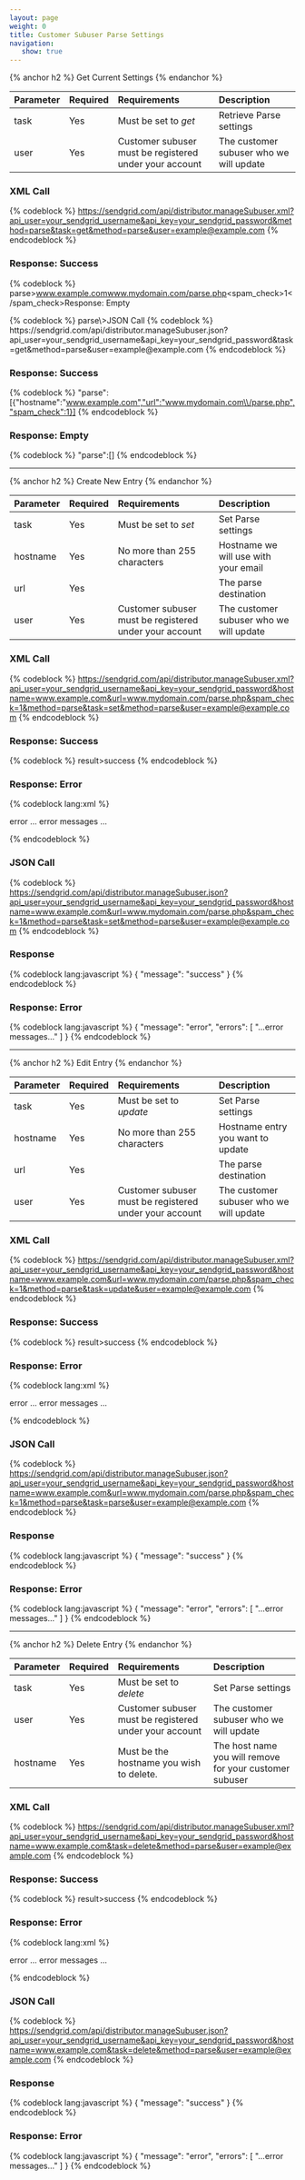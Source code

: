 ```yaml
---
layout: page
weight: 0
title: Customer Subuser Parse Settings
navigation:
   show: true
---
```


{% anchor h2 %} Get Current Settings {% endanchor %}


<table>
<thead>
<tr class="header">
<th align="left">Parameter</th>
<th align="left">Required</th>
<th align="left">Requirements</th>
<th align="left">Description</th>
</tr>
</thead>
<tbody>
<tr class="odd">
<td align="left">task</td>
<td align="left">Yes</td>
<td align="left">Must be set to <em>get</em></td>
<td align="left">Retrieve Parse settings</td>
</tr>
<tr class="even">
<td align="left">user</td>
<td align="left">Yes</td>
<td align="left">Customer subuser must be registered under your account</td>
<td align="left">The customer subuser who we will update</td>
</tr>
</tbody>
</table>

### XML Call

{% codeblock %} https://sendgrid.com/api/distributor.manageSubuser.xml?api_user=your_sendgrid_username&api_key=your_sendgrid_password&method=parse&task=get&method=parse&user=example@example.com {% endcodeblock %}

### Response: Success

{% codeblock %} parse\><entry><hostname>www.example.com</hostname><url>www.mydomain.com/parse.php</url><spam_check>1</spam_check></entry></parse>Response: Empty

</h3>
{% codeblock %} parse\></parse>JSON Call

</h3>
{% codeblock %} https://sendgrid.com/api/distributor.manageSubuser.json?api_user=your_sendgrid_username&api_key=your_sendgrid_password&task=get&method=parse&user=example@example.com {% endcodeblock %}

### Response: Success

{% codeblock %} "parse":[{"hostname":"www.example.com","url":"www.mydomain.com\\/parse.php","spam_check":1}] {% endcodeblock %}

### Response: Empty

{% codeblock %} "parse":[] {% endcodeblock %}

* * * * *


{% anchor h2 %} Create New Entry {% endanchor %}


<table>
<thead>
<tr class="header">
<th align="left">Parameter</th>
<th align="left">Required</th>
<th align="left">Requirements</th>
<th align="left">Description</th>
</tr>
</thead>
<tbody>
<tr class="odd">
<td align="left">task</td>
<td align="left">Yes</td>
<td align="left">Must be set to <em>set</em></td>
<td align="left">Set Parse settings</td>
</tr>
<tr class="even">
<td align="left">hostname</td>
<td align="left">Yes</td>
<td align="left">No more than 255 characters</td>
<td align="left">Hostname we will use with your email</td>
</tr>
<tr class="odd">
<td align="left">url</td>
<td align="left">Yes</td>
<td align="left"></td>
<td align="left">The parse destination</td>
</tr>
<tr class="even">
<td align="left">user</td>
<td align="left">Yes</td>
<td align="left">Customer subuser must be registered under your account</td>
<td align="left">The customer subuser who we will update</td>
</tr>
</tbody>
</table>

### XML Call

{% codeblock %} https://sendgrid.com/api/distributor.manageSubuser.xml?api_user=your_sendgrid_username&api_key=your_sendgrid_password&hostname=www.example.com&url=www.mydomain.com/parse.php&spam_check=1&method=parse&task=set&method=parse&user=example@example.com {% endcodeblock %}

### Response: Success

{% codeblock %} result\><message>success</message></result> {% endcodeblock %}

### Response: Error


{% codeblock lang:xml %}
<?xml version="1.0" encoding="ISO-8859-1"?>

<result>
   <message>error</message>
   <errors>
      <error>... error messages ...</error>
   </errors>
</result>

{% endcodeblock %}


### JSON Call

{% codeblock %} https://sendgrid.com/api/distributor.manageSubuser.json?api_user=your_sendgrid_username&api_key=your_sendgrid_password&hostname=www.example.com&url=www.mydomain.com/parse.php&spam_check=1&method=parse&task=set&method=parse&user=example@example.com {% endcodeblock %}

### Response


{% codeblock lang:javascript %}
{
  "message": "success"
}
{% endcodeblock %}


### Response: Error


{% codeblock lang:javascript %}
{
  "message": "error",
  "errors": [
    "...error messages..."
  ]
}
{% endcodeblock %}


* * * * *


{% anchor h2 %} Edit Entry {% endanchor %}


<table>
<thead>
<tr class="header">
<th align="left">Parameter</th>
<th align="left">Required</th>
<th align="left">Requirements</th>
<th align="left">Description</th>
</tr>
</thead>
<tbody>
<tr class="odd">
<td align="left">task</td>
<td align="left">Yes</td>
<td align="left">Must be set to <em>update</em></td>
<td align="left">Set Parse settings</td>
</tr>
<tr class="even">
<td align="left">hostname</td>
<td align="left">Yes</td>
<td align="left">No more than 255 characters</td>
<td align="left">Hostname entry you want to update</td>
</tr>
<tr class="odd">
<td align="left">url</td>
<td align="left">Yes</td>
<td align="left"></td>
<td align="left">The parse destination</td>
</tr>
<tr class="even">
<td align="left">user</td>
<td align="left">Yes</td>
<td align="left">Customer subuser must be registered under your account</td>
<td align="left">The customer subuser who we will update</td>
</tr>
</tbody>
</table>

### XML Call

{% codeblock %} https://sendgrid.com/api/distributor.manageSubuser.xml?api_user=your_sendgrid_username&api_key=your_sendgrid_password&hostname=www.example.com&url=www.mydomain.com/parse.php&spam_check=1&method=parse&task=update&user=example@example.com {% endcodeblock %}

### Response: Success

{% codeblock %} result\><message>success</message></result> {% endcodeblock %}

### Response: Error


{% codeblock lang:xml %}
<?xml version="1.0" encoding="ISO-8859-1"?>

<result>
   <message>error</message>
   <errors>
      <error>... error messages ...</error>
   </errors>
</result>

{% endcodeblock %}


### JSON Call

{% codeblock %} https://sendgrid.com/api/distributor.manageSubuser.json?api_user=your_sendgrid_username&api_key=your_sendgrid_password&hostname=www.example.com&url=www.mydomain.com/parse.php&spam_check=1&method=parse&task=parse&user=example@example.com {% endcodeblock %}

### Response


{% codeblock lang:javascript %}
{
  "message": "success"
}
{% endcodeblock %}


### Response: Error


{% codeblock lang:javascript %}
{
  "message": "error",
  "errors": [
    "...error messages..."
  ]
}
{% endcodeblock %}


* * * * *


{% anchor h2 %} Delete Entry {% endanchor %}


<table>
<thead>
<tr class="header">
<th align="left">Parameter</th>
<th align="left">Required</th>
<th align="left">Requirements</th>
<th align="left">Description</th>
</tr>
</thead>
<tbody>
<tr class="odd">
<td align="left">task</td>
<td align="left">Yes</td>
<td align="left">Must be set to <em>delete</em></td>
<td align="left">Set Parse settings</td>
</tr>
<tr class="even">
<td align="left">user</td>
<td align="left">Yes</td>
<td align="left">Customer subuser must be registered under your account</td>
<td align="left">The customer subuser who we will update</td>
</tr>
<tr class="odd">
<td align="left">hostname</td>
<td align="left">Yes</td>
<td align="left">Must be the hostname you wish to delete.</td>
<td align="left">The host name you will remove for your customer subuser</td>
</tr>
</tbody>
</table>

### XML Call

{% codeblock %} https://sendgrid.com/api/distributor.manageSubuser.xml?api_user=your_sendgrid_username&api_key=your_sendgrid_password&hostname=www.example.com&task=delete&method=parse&user=example@example.com {% endcodeblock %}

### Response: Success

{% codeblock %} result\><message>success</message></result> {% endcodeblock %}

### Response: Error


{% codeblock lang:xml %}
<?xml version="1.0" encoding="ISO-8859-1"?>

<result>
   <message>error</message>
   <errors>
      <error>... error messages ...</error>
   </errors>
</result>

{% endcodeblock %}


### JSON Call

{% codeblock %} https://sendgrid.com/api/distributor.manageSubuser.json?api_user=your_sendgrid_username&api_key=your_sendgrid_password&hostname=www.example.com&task=delete&method=parse&user=example@example.com {% endcodeblock %}

### Response


{% codeblock lang:javascript %}
{
  "message": "success"
}
{% endcodeblock %}


### Response: Error


{% codeblock lang:javascript %}
{
  "message": "error",
  "errors": [
    "...error messages..."
  ]
}
{% endcodeblock %}

